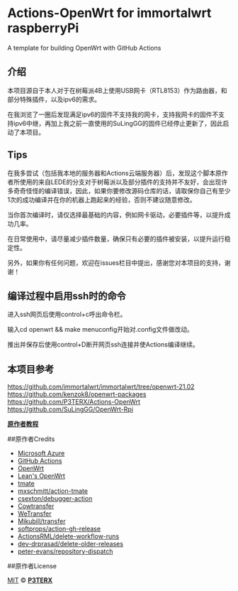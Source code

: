 # Actions-OpenWrt for immortalwrt raspberryPi
A template for building OpenWrt with GitHub Actions

## 介绍
本项目源自于本人对于在树莓派4B上使用USB网卡（RTL8153）作为路由器，和部分特殊插件，以及ipv6的需求。
  
在我浏览了一圈后发现满足ipv6的固件不支持我的网卡，支持我网卡的固件不支持ipv6中继，再加上我之前一直使用的SuLingGG的固件已经停止更新了，因此启动了本项目。

## Tips

在我多尝试（包括我本地的服务器和Actions云端服务器）后，发现这个脚本原作者所使用的来自LEDE的分支对于树莓派以及部分插件的支持并不友好，会出现许多奇奇怪怪的编译错误，因此，如果你要修改源码仓库的话，请取保你自己有至少1次的成功编译并在你的机器上跑起来的经验，否则不建议随意修改。

当你首次编译时，请仅选择最基础的内容，例如网卡驱动，必要插件等，以提升成功几率。

在日常使用中，请尽量减少插件数量，确保只有必要的插件被安装，以提升运行稳定性。

另外，如果你有任何问题，欢迎在issues栏目中提出，感谢您对本项目的支持，谢谢！

## 编译过程中启用ssh时的命令

进入ssh网页后使用control+c呼出命令栏。

输入cd openwrt && make menuconfig开始对.config文件做改动。

推出并保存后使用control+D断开网页ssh连接并使Actions编译继续。


## 本项目参考

https://github.com/immortalwrt/immortalwrt/tree/openwrt-21.02
https://github.com/kenzok8/openwrt-packages
https://github.com/P3TERX/Actions-OpenWrt
https://github.com/SuLingGG/OpenWrt-Rpi

**[原作者教程](https://p3terx.com/archives/build-openwrt-with-github-actions.html)**

##原作者Credits

- [Microsoft Azure](https://azure.microsoft.com)
- [GitHub Actions](https://github.com/features/actions)
- [OpenWrt](https://github.com/openwrt/openwrt)
- [Lean's OpenWrt](https://github.com/coolsnowwolf/lede)
- [tmate](https://github.com/tmate-io/tmate)
- [mxschmitt/action-tmate](https://github.com/mxschmitt/action-tmate)
- [csexton/debugger-action](https://github.com/csexton/debugger-action)
- [Cowtransfer](https://cowtransfer.com)
- [WeTransfer](https://wetransfer.com/)
- [Mikubill/transfer](https://github.com/Mikubill/transfer)
- [softprops/action-gh-release](https://github.com/softprops/action-gh-release)
- [ActionsRML/delete-workflow-runs](https://github.com/ActionsRML/delete-workflow-runs)
- [dev-drprasad/delete-older-releases](https://github.com/dev-drprasad/delete-older-releases)
- [peter-evans/repository-dispatch](https://github.com/peter-evans/repository-dispatch)

##原作者License

[MIT](https://github.com/P3TERX/Actions-OpenWrt/blob/main/LICENSE) © [**P3TERX**](https://p3terx.com)
